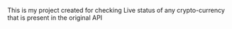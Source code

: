 This is my project created for checking Live status of any crypto-currency that is present in the original API
